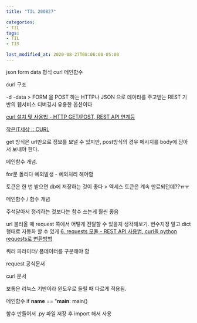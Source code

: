 ```yaml
---
title: "TIL 200827"

categories:
- TIL
tags:
- TIL
- TIS

last_modified_at: 2020-08-27T08:06:00-05:00
---
```



json form data 형식 curl 메인함수 

curl 구조

-d -data > FORM 을 POST 하는 HTTP나 JSON 으로 데이타를 주고받는 REST 기반의 웹서비스 디버깅시 유용한 옵션이다

[curl 설치 및 사용법 - HTTP GET/POST, REST API 연계등](https://www.lesstif.com/software-architect/curl-http-get-post-rest-api-14745703.html)

[작은IT세상 :: CURL](https://nitw.tistory.com/131)

get 방식은 url만으로 정보를 보낼 수 있지만, post방식의 경우 메시지를 body에 담아서 보내야 한다.

메인함수 개념.

for문 돌리다 예외발생 - 예외처리 해야함

토큰은 한 번 받으면 db에 저장하는 것이 좋다 > 엑세스 토큰은 계속 만료되던데??ㅠㅠ

메인함수 / 함수 개념

주석달아서 정리하는 것보다는 함수 쓰는게 훨씬 좋음 

url 불러올 때 request 쪽에서 어떻게 전달할 수 있을지 생각해보기. 변수지정 말고 dict 형태로 자동화 할 수 있게
[6. requests 모듈 - REST API 사용법, curl을 python requests로 변환방법](https://gosmcom.tistory.com/130)

쿼러 파라미터/ 폼데이터를 구분해야 함

request 공식문서

curl 문서 

보통은 리눅스 기반이라 윈도우로 돌릴 때 다르게 적용됨.

메인함수 
        if __name__ == "__main__: 
          main()

함수 만들어서 .py 파일 저장 후 import 해서 사용
